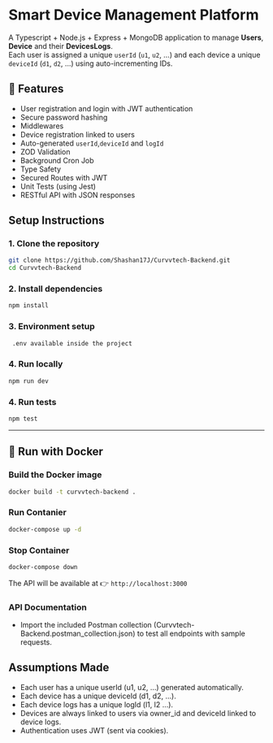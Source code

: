 # Smart Device Management Platform

A Typescript + Node.js + Express + MongoDB application to manage **Users**, **Device** and their **DevicesLogs**.  
Each user is assigned a unique `userId` (`u1`, `u2`, …) and each device a unique `deviceId` (`d1`, `d2`, …) using auto-incrementing IDs.

## 🚀 Features

- User registration and login with JWT authentication
- Secure password hashing
- Middlewares
- Device registration linked to users
- Auto-generated `userId`,`deviceId` and `logId`
- ZOD Validation
- Background Cron Job
- Type Safety
- Secured Routes with JWT
- Unit Tests (using Jest)
- RESTful API with JSON responses

## Setup Instructions

### 1. Clone the repository

```bash
git clone https://github.com/Shashan17J/Curvvtech-Backend.git
cd Curvvtech-Backend

```

### 2. Install dependencies

```bash
npm install

```

### 3. Environment setup

```bash
 .env available inside the project

```

### 4. Run locally

```bash
npm run dev

```

### 4. Run tests

```bash
npm test
```

---

## 🐳 Run with Docker

### Build the Docker image

```bash
docker build -t curvvtech-backend .
```

### Run Contanier

```bash
docker-compose up -d
```

### Stop Container

```bash
docker-compose down
```

The API will be available at 👉 `http://localhost:3000`

### API Documentation

- Import the included Postman collection (Curvvtech-Backend.postman_collection.json)
  to test all endpoints with sample requests.

## Assumptions Made

- Each user has a unique userId (u1, u2, …) generated automatically.
- Each device has a unique deviceId (d1, d2, …).
- Each device logs has a unique logId (l1, l2 ...).
- Devices are always linked to users via owner_id and deviceId linked to device logs.
- Authentication uses JWT (sent via cookies).
